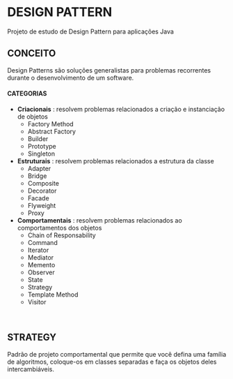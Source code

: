 # **DESIGN PATTERN**
Projeto de estudo de Design Pattern para aplicações Java

## **CONCEITO**
Design Patterns são soluções generalistas para problemas recorrentes durante o desenvolvimento de um software.

#### **CATEGORIAS**
- **Criacionais** : resolvem problemas relacionados a criação e instanciação de objetos
    - Factory Method
    - Abstract Factory
    - Builder
    - Prototype
    - Singleton
- **Estruturais** : resolvem problemas relacionados a estrutura da classe
    - Adapter
    - Bridge
    - Composite
    - Decorator
    - Facade
    - Flyweight
    - Proxy
- **Comportamentais** : resolvem problemas relacionados ao comportamentos dos objetos
    - Chain of Responsability
    - Command
    - Iterator
    - Mediator
    - Memento
    - Observer
    - State
    - Strategy
    - Template Method
    - Visitor

&nbsp;
## **STRATEGY**
Padrão de projeto comportamental que permite que você defina uma família de algoritmos, coloque-os em classes separadas e faça os objetos deles intercambiáveis.
